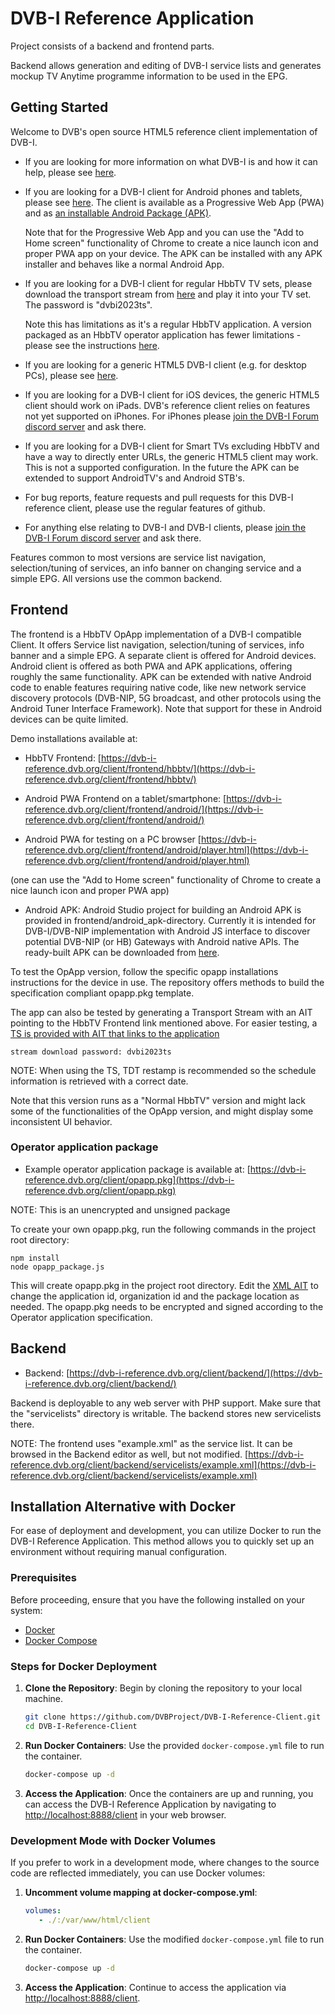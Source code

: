 # DVB-I Reference Application

Project consists of a backend and frontend parts.

Backend allows generation and editing of DVB-I service lists and generates mockup TV Anytime programme information to be used in the EPG.

## Getting Started

Welcome to DVB's open source HTML5 reference client implementation of DVB-I.

- If you are looking for more information on what DVB-I is and how it can help, please see [here](https://dvb-i.tv/).

- If you are looking for a DVB-I client for Android phones and tablets, please see [here](https://dvb-i-reference.dvb.org/client/frontend/android/). The client is available as a Progressive Web App (PWA) and as [an installable Android Package (APK)](https://dvb-i-reference.dvb.org/client/frontend/android/com.dvb.dvb_i.DvbiReferenceApplication-v38-normal-debug.apk).

  Note that for the Progressive Web App and you can use the "Add to Home screen" functionality of Chrome to create a nice launch icon and proper PWA app on your device. The APK can be installed with any APK installer and behaves like a normal Android App.

- If you are looking for a DVB-I client for regular HbbTV TV sets, please download the transport stream from [here](https://github.com/DVBProject/DVB-I-Reference-Client#operator-application-package) and play it into your TV set. The password is "dvbi2023ts".

  Note this has limitations as it's a regular HbbTV application. A version packaged as an HbbTV operator application has fewer limitations - please see the instructions [here](https://github.com/DVBProject/DVB-I-Reference-Client#operator-application-package).

- If you are looking for a generic HTML5 DVB-I client (e.g. for desktop PCs), please see [here](https://dvb-i-reference.dvb.org/client/frontend/android/player.html).

- If you are looking for a DVB-I client for iOS devices, the generic HTML5 client should work on iPads. DVB's reference client relies on features not yet supported on iPhones. For iPhones please [join the DVB-I Forum discord server](https://discord.gg/2jhVnDqQ3U) and ask there.

- If you are looking for a DVB-I client for Smart TVs excluding HbbTV and have a way to directly enter URLs, the generic HTML5 client may work. This is not a supported configuration. In the future the APK can be extended to support AndroidTV's and Android STB's.

- For bug reports, feature requests and pull requests for this DVB-I reference client, please use the regular features of github.

- For anything else relating to DVB-I and DVB-I clients, please [join the DVB-I Forum discord server](https://discord.gg/2jhVnDqQ3U) and ask there.

Features common to most versions are service list navigation, selection/tuning of services, an info banner on changing service and a simple EPG. All versions use the common backend.

## Frontend

The frontend is a HbbTV OpApp implementation of a DVB-I compatible Client. It offers Service list navigation, selection/tuning of services, info banner and a simple EPG. A separate client is offered for Android devices. Android client is offered as both PWA and APK applications, offering roughly the same functionality. APK can be extended with native Android code to enable features requiring native code, like new network service discovery protocols (DVB-NIP, 5G broadcast, and other protocols using the Android Tuner Interface Framework). Note that support for these in Android devices can be quite limited.

Demo installations available at:

- HbbTV Frontend: [https://dvb-i-reference.dvb.org/client/frontend/hbbtv/](https://dvb-i-reference.dvb.org/client/frontend/hbbtv/)

- Android PWA Frontend on a tablet/smartphone: [https://dvb-i-reference.dvb.org/client/frontend/android/](https://dvb-i-reference.dvb.org/client/frontend/android/)

- Android PWA for testing on a PC browser [https://dvb-i-reference.dvb.org/client/frontend/android/player.html](https://dvb-i-reference.dvb.org/client/frontend/android/player.html)

(one can use the "Add to Home screen" functionality of Chrome to create a nice launch icon and proper PWA app)

- Android APK: Android Studio project for building an Android APK is provided in frontend/android_apk-directory. Currently it is intended for DVB-I/DVB-NIP implementation with Android JS interface to discover potential DVB-NIP (or HB) Gateways with Android native APIs. The ready-built APK can be downloaded from [here](https://dvb-i-reference.dvb.org/client/frontend/android/com.dvb.dvb_i.DvbiReferenceApplication-v38-normal-debug.apk).

To test the OpApp version, follow the specific opapp installations instructions for the device in use. The repository offers methods to build the specification compliant opapp.pkg template.

The app can also be tested by generating a Transport Stream with an AIT pointing to the HbbTV Frontend link mentioned above. For easier testing, a [TS is provided with AIT that links to the application](https://cloud.sofiadigital.fi/index.php/s/w74cfnr6s4cGT7w)

```
stream download password: dvbi2023ts
```

NOTE: When using the TS, TDT restamp is recommended so the schedule information is retrieved with a correct date.

Note that this version runs as a "Normal HbbTV" version and might lack some of the functionalities of the OpApp version, and might display some inconsistent UI behavior.

### Operator application package

- Example operator application package is available at: [https://dvb-i-reference.dvb.org/client/opapp.pkg](https://dvb-i-reference.dvb.org/client/opapp.pkg)

NOTE: This is an unencrypted and unsigned package

To create your own opapp.pkg, run the following commands in the project root directory:

```
npm install
node opapp_package.js
```

This will create opapp.pkg in the project root directory. Edit the [XML AIT](https://dvb-i-reference.dvb.org/client/frontend/hbbtv/opapp.aitx) to change the application id, organization id and the package location as needed. The opapp.pkg needs to be encrypted and signed according to the Operator application specification.

## Backend

- Backend: [https://dvb-i-reference.dvb.org/client/backend/](https://dvb-i-reference.dvb.org/client/backend/)

Backend is deployable to any web server with PHP support. Make sure that the "servicelists" directory is writable. The backend stores new servicelists there.

NOTE: The frontend uses "example.xml" as the service list. It can be browsed in the Backend editor as well, but not modified. [https://dvb-i-reference.dvb.org/client/backend/servicelists/example.xml](https://dvb-i-reference.dvb.org/client/backend/servicelists/example.xml)

## Installation Alternative with Docker

For ease of deployment and development, you can utilize Docker to run the DVB-I Reference Application. This method allows you to quickly set up an environment without requiring manual configuration.

### Prerequisites

Before proceeding, ensure that you have the following installed on your system:
- [Docker](https://docs.docker.com/get-docker/)
- [Docker Compose](https://docs.docker.com/compose/install/)

### Steps for Docker Deployment

1. **Clone the Repository**:
   Begin by cloning the repository to your local machine.
   ```bash
   git clone https://github.com/DVBProject/DVB-I-Reference-Client.git
   cd DVB-I-Reference-Client
   ```

2. **Run Docker Containers**:
   Use the provided `docker-compose.yml` file to run the container.
   ```bash
   docker-compose up -d
   ```

3. **Access the Application**:
   Once the containers are up and running, you can access the DVB-I Reference Application by navigating to [http://localhost:8888/client](http://localhost:8888/client) in your web browser.

### Development Mode with Docker Volumes

If you prefer to work in a development mode, where changes to the source code are reflected immediately, you can use Docker volumes:

1. **Uncomment volume mapping at docker-compose.yml**:
   ```yml
   volumes:
      - ./:/var/www/html/client
   ```

2. **Run Docker Containers**:
   Use the modified `docker-compose.yml` file to run the container.
   ```bash
   docker-compose up -d
   ```

3. **Access the Application**:
   Continue to access the application via [http://localhost:8888/client](http://localhost:8888/client).
